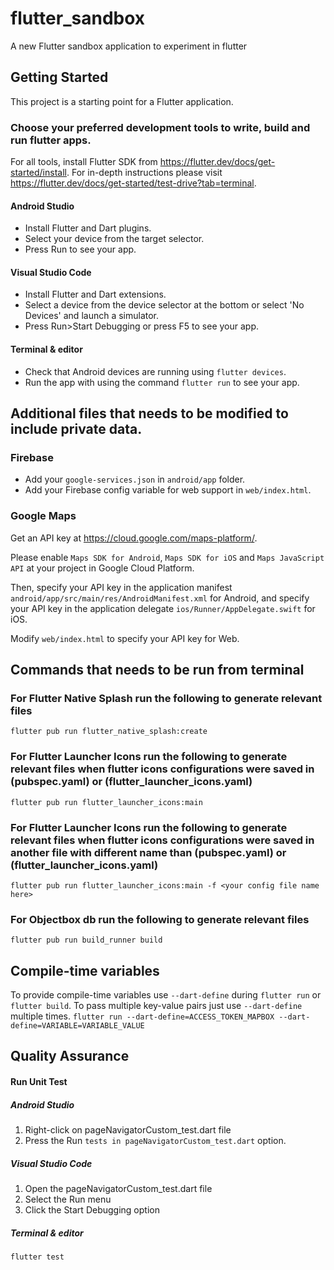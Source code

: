 # flutter_sandbox

A new Flutter sandbox application to experiment in flutter

## Getting Started

This project is a starting point for a Flutter application.

### Choose your preferred development tools to write, build and run flutter apps.
For all tools, install Flutter SDK from <https://flutter.dev/docs/get-started/install>.
For in-depth instructions please visit <https://flutter.dev/docs/get-started/test-drive?tab=terminal>.
#### Android Studio
- Install Flutter and Dart plugins.
- Select your device from the target selector.
- Press Run to see your app.

#### Visual Studio Code
- Install Flutter and Dart extensions.
- Select a device from the device selector at the bottom or select 'No Devices' and launch a simulator.
- Press Run>Start Debugging or press F5 to see your app.

#### Terminal & editor
- Check that Android devices are running using `flutter devices`.
- Run the app with using the command `flutter run` to see your app.

## Additional files that needs to be modified to include private data.
### Firebase
- Add your `google-services.json` in `android/app` folder.
- Add your Firebase config variable for web support in `web/index.html`.

### Google Maps

Get an API key at <https://cloud.google.com/maps-platform/>.

Please enable `Maps SDK for Android`, `Maps SDK for iOS` and `Maps JavaScript API` at your project in Google Cloud Platform.

Then, specify your API key in the application manifest `android/app/src/main/res/AndroidManifest.xml` for Android, and specify your API key in the application delegate `ios/Runner/AppDelegate.swift` for iOS.

Modify `web/index.html` to specify your API key for Web.

## Commands that needs to be run from terminal
### For Flutter Native Splash run the following to generate relevant files
`flutter pub run flutter_native_splash:create`
### For Flutter Launcher Icons run the following to generate relevant files when flutter icons configurations were saved in (pubspec.yaml) or (flutter_launcher_icons.yaml)
`flutter pub run flutter_launcher_icons:main`
### For Flutter Launcher Icons run the following to generate relevant files when flutter icons configurations were saved in another file with different name than (pubspec.yaml) or (flutter_launcher_icons.yaml)
`flutter pub run flutter_launcher_icons:main -f <your config file name here>`
### For Objectbox db run the following to generate relevant files
`flutter pub run build_runner build`

## Compile-time variables
To provide compile-time variables use `--dart-define` during `flutter run` or `flutter build`. To pass multiple key-value pairs just use `--dart-define` multiple times.
`flutter run --dart-define=ACCESS_TOKEN_MAPBOX --dart-define=VARIABLE=VARIABLE_VALUE`

## Quality Assurance
#### Run Unit Test
##### Android Studio
1. Right-click on pageNavigatorCustom_test.dart file
2. Press the Run `tests in pageNavigatorCustom_test.dart` option.

##### Visual Studio Code
1. Open the pageNavigatorCustom_test.dart file
2. Select the Run menu
3. Click the Start Debugging option

##### Terminal & editor
`flutter test`